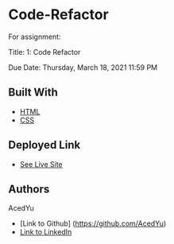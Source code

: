 # Code-Refactor
For assignment:

Title: 1: Code Refactor

Due Date: Thursday, March 18, 2021 11:59 PM

## Built With

* [HTML](https://developer.mozilla.org/en-US/docs/Web/HTML)
* [CSS](https://developer.mozilla.org/en-US/docs/Web/CSS)

## Deployed Link

* [See Live Site](https://acedyu.github.io/Code-Refactor/)

## Authors
AcedYu
- [Link to Github] (https://github.com/AcedYu)
- [Link to LinkedIn](https://www.linkedin.com/in/alex-yu-3712811b9/)
